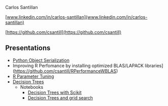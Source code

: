 Carlos Santillan

[www.linkedin.com/in/carlos-santillan](www.linkedin.com/in/carlos-santillan)

[https://github.com/csantill](https://github.com/csantill)


## Presentations


* [Python Object Serialization](https://github.com/csantill/PySerialization/blob/master/Python%20Serialization.ipynb)
* Improving R Perfomance by installing optimized BLAS/LAPACK libraries](https://github.com/csantill/RPerformanceWBLAS)
* [R Parameter Tuning](https://csantill.github.io/RTuningModelParameters/)
* [Decision Trees](https://docs.google.com/presentation/d/1OxJqaMMIAr2GLDaOSrG-XuXV6DF_aksSvj79pYqTGGE/pub?start=false&loop=false&delayms=60000&slide=id.p)
	* Notebooks
		* [Decision Trees with Scikit](https://github.com/csantill/AustinSIGKDD-DecisionTrees/blob/master/notebooks/Decision%20Trees.ipynb)
		* [Decision Trees and grid search](https://github.com/csantill/AustinSIGKDD-DecisionTrees/blob/master/notebooks/Decision%20Trees-diabetes.ipynb)





